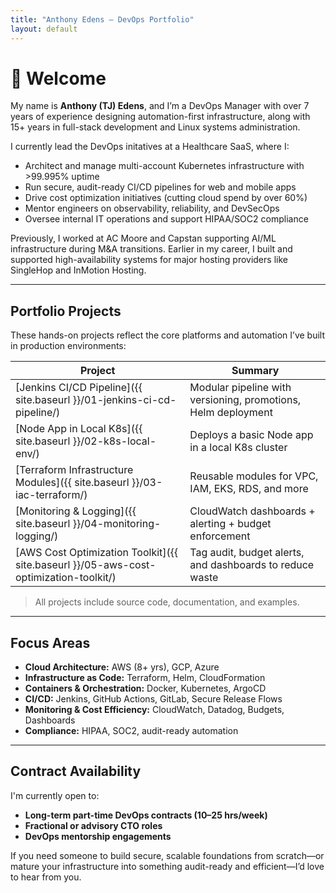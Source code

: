 ```yaml
---
title: "Anthony Edens – DevOps Portfolio"
layout: default
---
```


# 👋 Welcome

My name is **Anthony (TJ) Edens**, and I’m a DevOps Manager with over 7 years of experience designing automation-first infrastructure, along with 15+ years in full-stack development and Linux systems administration.

I currently lead the DevOps initatives at a Healthcare SaaS, where I:

- Architect and manage multi-account Kubernetes infrastructure with >99.995% uptime
- Run secure, audit-ready CI/CD pipelines for web and mobile apps
- Drive cost optimization initiatives (cutting cloud spend by over 60%)
- Mentor engineers on observability, reliability, and DevSecOps
- Oversee internal IT operations and support HIPAA/SOC2 compliance

Previously, I worked at AC Moore and Capstan supporting AI/ML infrastructure during M&A transitions. Earlier in my career, I built and supported high-availability systems for major hosting providers like SingleHop and InMotion Hosting.

---

## Portfolio Projects

These hands-on projects reflect the core platforms and automation I’ve built in production environments:

| Project | Summary |
|--------|---------|
| [Jenkins CI/CD Pipeline]({{ site.baseurl }}/01-jenkins-ci-cd-pipeline/) | Modular pipeline with versioning, promotions, Helm deployment |
| [Node App in Local K8s]({{ site.baseurl }}/02-k8s-local-env/) | Deploys a basic Node app in a local K8s cluster |
| [Terraform Infrastructure Modules]({{ site.baseurl }}/03-iac-terraform/) | Reusable modules for VPC, IAM, EKS, RDS, and more |
| [Monitoring & Logging]({{ site.baseurl }}/04-monitoring-logging/) | CloudWatch dashboards + alerting + budget enforcement |
| [AWS Cost Optimization Toolkit]({{ site.baseurl }}/05-aws-cost-optimization-toolkit/) | Tag audit, budget alerts, and dashboards to reduce waste |

> All projects include source code, documentation, and examples.

---

## Focus Areas

- **Cloud Architecture:** AWS (8+ yrs), GCP, Azure  
- **Infrastructure as Code:** Terraform, Helm, CloudFormation  
- **Containers & Orchestration:** Docker, Kubernetes, ArgoCD  
- **CI/CD:** Jenkins, GitHub Actions, GitLab, Secure Release Flows  
- **Monitoring & Cost Efficiency:** CloudWatch, Datadog, Budgets, Dashboards  
- **Compliance:** HIPAA, SOC2, audit-ready automation  

---

## Contract Availability

I'm currently open to:

- **Long-term part-time DevOps contracts (10–25 hrs/week)**
- **Fractional or advisory CTO roles**
- **DevOps mentorship engagements**

If you need someone to build secure, scalable foundations from scratch—or mature your infrastructure into something audit-ready and efficient—I’d love to hear from you.